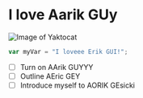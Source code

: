 # I love Aarik GUy
![Image of Yaktocat](https://octodex.github.com/images/yaktocat.png)
``` javascript
var myVar = "I loveee Erik GUI!";
```
- [ ] Turn on AArik GUYYY
- [ ] Outline AEric GEY
- [ ] Introduce myself to AORIK GEsicki

